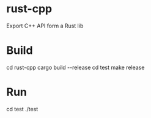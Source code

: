 # rust-cpp
Export C++ API form a Rust lib 

# Build
cd rust-cpp 
cargo build --release 
cd test 
make release 

# Run
cd test 
./test 
